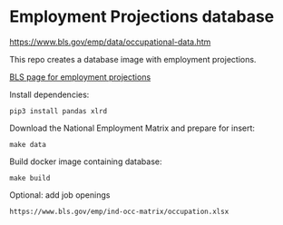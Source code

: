 # Employment Projections database

https://www.bls.gov/emp/data/occupational-data.htm

This repo creates a database image with employment projections.

[BLS page for employment projections](https://www.bls.gov/emp/data/occupational-data.htm)

Install dependencies:

    pip3 install pandas xlrd

Download the National Employment Matrix and prepare for insert:

    make data

Build docker image containing database:

    make build

Optional: add job openings

    https://www.bls.gov/emp/ind-occ-matrix/occupation.xlsx
